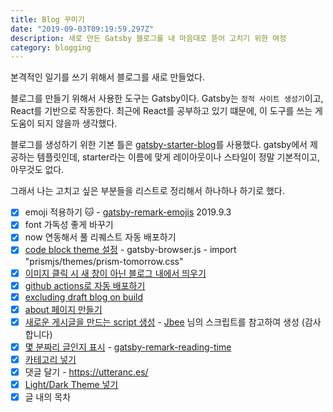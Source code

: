 ```yaml
---
title: Blog 꾸미기
date: "2019-09-03T09:19:59.297Z"
description: 새로 만든 Gatsby 블로그를 내 마음대로 뜯어 고치기 위한 여정
category: blogging
---
```


본격적인 일기를 쓰기 위해서 블로그를 새로 만들었다.

블로그를 만들기 위해서 사용한 도구는 Gatsby이다. Gatsby는 `정적 사이트 생성기`이고, React를 기반으로 작동한다. 최근에 React를 공부하고 있기 떄문에, 이 도구를 쓰는 게 도움이 되지 않을까 생각했다.

블로그를 생성하기 위한 기본 틀은 [gatsby-starter-blog](https://www.gatsbyjs.org/starters/gatsbyjs/gatsby-starter-blog/)를 사용했다. gatsby에서 제공하는 템플릿인데, starter라는 이름에 맞게 레이아웃이나 스타일이 정말 기본적이고, 아무것도 없다.

그래서 나는 고치고 싶은 부분들을 리스트로 정리해서 하나하나 하기로 했다.

- [x] emoji 적용하기 :cat: - [gatsby-remark-emojis](https://www.gatsbyjs.org/packages/gatsby-remark-emojis/) 2019.9.3
- [x] font 가독성 좋게 바꾸기
- [x] now 연동해서 풀 리퀘스트 자동 배포하기
- [x] [code block theme 설정](https://www.gatsbyjs.org/packages/gatsby-remark-prismjs/) - gatsby-browser.js - import "prismjs/themes/prism-tomorrow.css"
- [x] [이미지 클릭 시 새 창이 아닌 블로그 내에서 띄우기](https://www.gatsbyjs.org/packages/gatsby-remark-images-medium-zoom/)
- [x] [github actions로 자동 배포하기](/blogging/deploying-github-pages-with-github-actions/)
- [x] [excluding draft blog on build](/blogging/add-draft-feature/)
- [x] [about 페이지 만들기](/blogging/making-about-pages/)
- [x] [새로운 게시글을 만드는 script 생성](/blogging/making-new-post-script/) - [Jbee](https://jbee.io/) 님의 스크립트를 참고하여 생성 (감사합니다)
- [x] [몇 분짜리 글인지 표시](/blogging/add-reading-time-of-post) - [gatsby-remark-reading-time](https://www.gatsbyjs.org/packages/gatsby-remark-reading-time)
- [x] [카테고리 넣기](/blogging/making-category-page/)
- [x] 댓글 달기 - https://utteranc.es/
- [x] [Light/Dark Theme 넣기](/blogging/applying-dark-mode-on-gatsby-blog/)
- [x] 글 내의 목차
